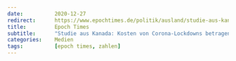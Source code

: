 ```yaml
---
date:          2020-12-27
redirect:      https://www.epochtimes.de/politik/ausland/studie-aus-kanada-kosten-von-corona-lockdowns-betragen-zehnfache-des-nutzens-a3411136.html
title:         Epoch Times
subtitle:      "Studie aus Kanada: Kosten von Corona-Lockdowns betragen Zehnfache des Nutzens"
categories:    Medien
tags:          [epoch times, zahlen]
---
```

